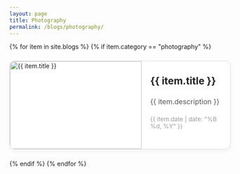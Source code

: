 ```yaml
---
layout: page
title: Photography
permalink: /blogs/photography/
---
```


<style>
  .photography-container {
    max-width: 900px;
    margin: 0 auto;
    /* padding: 24px; */
    display: flex;
    flex-direction: column;
    gap: 24px;
  }

  .photo-card {
    display: flex;
    flex-direction: row;
    border: 1px solid #ddd;
    border-radius: 12px;
    overflow: hidden;
    box-shadow: 0 4px 12px rgba(0, 0, 0, 0.05);
    background-color: #fff;
    transition: box-shadow 0.3s ease;
  }

  .photo-card:hover {
    box-shadow: 0 6px 18px rgba(0, 0, 0, 0.1);
  }

  .photo-image {
    width: 300px;
    height: 200px;
    object-fit: cover;
    display: block;
    flex-shrink: 0;
  }

  .photo-content {
    padding: 16px 20px;
    display: flex;
    flex-direction: column;
    justify-content: center;
    flex: 1;
  }

  .photo-title {
    font-size: 1.4rem;
    font-weight: bold;
    margin: 0 0 8px;
    color: #222;
    text-decoration: none;
  }

  .photo-title:hover {
    color: #007acc;
    text-decoration: underline;
  }

  .photo-description {
    font-size: 1rem;
    color: #555;
    margin-bottom: 8px;
  }

  .photo-date {
    font-size: 0.85rem;
    color: #999;
  }

  @media (max-width: 700px) {
    .photo-card {
      flex-direction: column;
    }

    .photo-image {
      width: 100%;
      height: auto;
    }
  }
</style>

<div class="photography-container">
  {% for item in site.blogs %}
    {% if item.category == "photography" %}
      <div class="photo-card">
        <a href="{{ item.url }}">
          <img class="photo-image" src="{{ item.image }}" alt="{{ item.title }}">
        </a>
        <div class="photo-content">
          <a class="photo-title" href="{{ item.url }}">{{ item.title }}</a>
          <p class="photo-description">{{ item.description }}</p>
          <p class="photo-date">{{ item.date | date: "%B %d, %Y" }}</p>
        </div>
      </div>
    {% endif %}
  {% endfor %}
</div>

